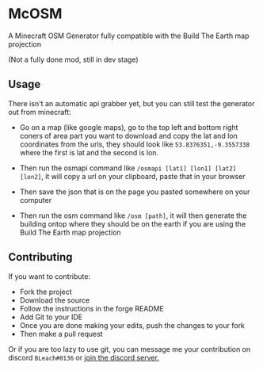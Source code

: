 # McOSM
A Minecraft OSM Generator fully compatible with the Build The Earth map projection

(Not a fully done mod, still in dev stage)

## Usage

There isn't an automatic api grabber yet, but you can still test the generator out from minecraft:
* Go on a map (like google maps), go to the top left and bottom right coners of area part you want to download and copy the lat and lon coordinates from the urls, they should look like ```53.8376351,-9.3557338``` where the first is lat and the second is lon.

* Then run the osmapi command like ```/osmapi [lat1] [lon1] [lat2] [lon2]```, it will copy a url on your clipboard, paste that in your browser

* Then save the json that is on the page you pasted somewhere on your computer

* Then run the osm command like ```/osm [path]```, it will then generate the building ontop where they should be on the earth if you are using the Build The Earth map projection

## Contributing

If you want to contribute:
* Fork the project
* Download the source
* Follow the instructions in the forge README
* Add Git to your IDE
* Once you are done making your edits, push the changes to your fork
* Then make a pull request

Or if you are too lazy to use git, you can message me your contribution on discord ```BLeach#0136``` or [join the discord server.](https://discord.gg/xPuZy3j)
